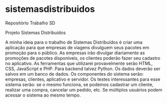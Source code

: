 # sistemasdistribuidos
Repositório Trabalho SD

Projeto Sistemas Distribuídos

A minha ideia para o trabalho de Sistemas Distribuídos é criar uma aplicação para que empresas de viagens divulguem seus pacotes em promoção para o público. As empresas irão divulgar diariamente as promoções de pacotes disponíveis, os clientes poderão fazer seu cadastro no aplicativo. 
As ferramentas que utilizarei provavelmente serão HTML, CSS, JavaScript e PHP. Para backend talvez Python. Os dados deverão ser salvos em um banco de dados.
Os componentes do sistema serão: empresas, clientes, aplicativo e servidor. 
Os testes interessantes para esse sistema serão: se o mesmo funciona, se podemos cadastrar um cliente, realizar uma compra, cancelar um pedido, etc. Se múltiplos usuários podem acessar o sistema ao mesmo tempo.
